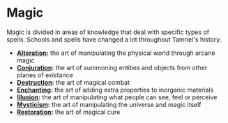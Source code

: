# Magic

Magic is divided in areas of knowledge that deal with specific types of spells. Schools and spells have changed a lot throughout Tamriel's history.

- **[Alteration](/rules/magic/alteration):** the art of manipulating the physical world through arcane magic
- **[Conjuration](/rules/magic/conjuration):** the art of summoning entities and objects from other planes of existance
- **[Destruction](/rules/magic/destruction):** the art of magical combat
- **[Enchanting](/rules/magic/enchanting):** the art of adding extra properties to inorganic materials
- **[Illusion](/rules/magic/illusion):** the art of manipulating what people can see, feel or perceive
- **[Mysticism](/rules/magic/mysticism):** the art of manipulating the universe and magic itself
- **[Restoration](/rules/magic/restoration):** the art of magical cure